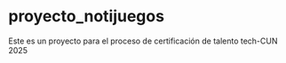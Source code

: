 # proyecto_notijuegos
Este es un proyecto para el proceso de certificación de talento tech-CUN 2025
